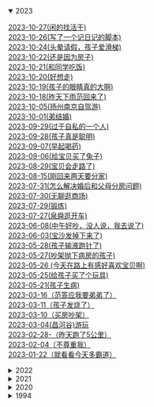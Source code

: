 
<details open><summary>2023</summary>
<p>

[2023-10-27(闲的找活干)](./note/2023/2023-10-27(闲的找活干))<br>
[2023-10-26(写了一个记日记的脚本)](./note/2023/2023-10-26(写了一个记日记的脚本).md)<br>
[2023-10-24(头晕请假，孩子爱滑梯)](./note/2023/2023-10-24(头晕请假，孩子爱滑梯).md)<br>
[2023-10-22(还是因为房子)](./note/2023/2023-10-22(还是因为房子).md)<br>
[2023-10-21(和同学吃饭)](./note/2023/2023-10-21(和同学吃饭).md)<br>
[2023-10-20(好想走)](./note/2023/2023-10-20(好想走).md)<br>
[2023-10-19(孩子的眼睛真的大啊)](./note/2023/2023-10-19(孩子的眼睛真的大啊).md)<br>
[2023-10-18(昨天下雨范回来了)](./note/2023/2023-10-18(昨天下雨范回来了).md)<br>
[2023-10-05(扬州南京自驾游)](./note/2023/2023-10-05(扬州南京自驾游).md)<br>
[2023-10-01(弟结婚)](./note/2023/2023-10-01(弟结婚).md)<br>
[2023-09-29(过于自私的一个人)](./note/2023/2023-09-29(过于自私的一个人).md)<br>
[2023-09-28(孩子真是聪明)](./note/2023/2023-09-28(孩子真是聪明).md)<br>
[2023-09-07(早起喝药)](./note/2023/2023-09-07(早起喝药).md)<br>
[2023-09-06(给宝贝买了兔子)](./note/2023/2023-09-06(给宝贝买了兔子).md)<br>
[2023-08-29(宝贝会走路了)](./note/2023/2023-08-29(宝贝会走路了).md)<br>
[2023-08-15(刚回来两天要分家)](./note/2023/2023-08-15(刚回来两天要分家).md)<br>
[2023-07-31(怎么解决婚后和父母分房问题)](./note/2023/2023-07-31(怎么解决婚后和父母分房问题).md)<br>
[2023-07-30(无聊逛商场)](./note/2023/2023-07-30(无聊逛商场).md)<br>
[2023-07-29(锻炼)](./note/2023/2023-07-29(锻炼).md)<br>
[2023-07-27(泉舜逛开车)](./note/2023/2023-07-27(泉舜逛开车).md)<br>
[2023-06-08(中午好吵，没人说，我去说了)](./note/2023/2023-06-08(中午好吵，没人说，我去说了).md)<br>
[2023-06-03(宝沙发掉下来了)](./note/2023/2023-06-03(宝沙发掉下来了).md)<br>
[2023-05-28(孩子输液跑针了)](./note/2023/2023-05-28(孩子输液跑针了).md)<br>
[2023-05-27(吵架抛下病房的孩子)](./note/2023/2023-05-27(吵架抛下病房的孩子).md)<br>
[2023-05-26 (今天在路上有感好喜欢宝贝啊)](./note/2023/2023-05-26 (今天在路上有感好喜欢宝贝啊).md)<br>
[2023-05-25(给孩子买了个玩具)](./note/2023/2023-05-25(给孩子买了个玩具).md)<br>
[2023-05-21(孩子生病)](./note/2023/2023-05-21(孩子生病).md)<br>
[2023-03-16（范答应我要弟弟了）](./note/2023/2023-03-16（范答应我要弟弟了）.md)<br>
[2023-03-11（孩子发烧了）](./note/2023/2023-03-11（孩子发烧了）.md)<br>
[2023-03-10（买房吵架）](./note/2023/2023-03-10（买房吵架）.md)<br>
[2023-03-04(昌河谷)游玩](./note/2023/2023-03-04(昌河谷)游玩.md)<br>
[2023-02-28-（昨天跑了5公里）](./note/2023/2023-02-28-（昨天跑了5公里）.md)<br>
[2023-02-04（不尊重我）](./note/2023/2023-02-04（不尊重我）.md)<br>
[2023-01-22（就看看今天多霸道）](./note/2023/2023-01-22（就看看今天多霸道）.md)<br>


</p>
</details>

<details ><summary>2022</summary>
<p>

[2022-12-01(命中注定)](./note/2022/2022-12-01(命中注定).md)<br>
[2022-11-30(新手机到了)](./note/2022/2022-11-30(新手机到了).md)<br>
[2022-11-21（都结束了，你还有心情-）](./note/2022/2022-11-21（都结束了，你还有心情-）.md)<br>
[2022-11-01(新月份的开始，幸福的开始)](./note/2022/2022-11-01(新月份的开始，幸福的开始).md)<br>
[2022-10-23(还是一样受不了)](./note/2022/2022-10-23(还是一样受不了).md)<br>
[2022-10-01(真是受不了了)](./note/2022/2022-10-01(真是受不了了).md)<br>
[2022-09-11(范同学结婚)](./note/2022/2022-09-11(范同学结婚).md)<br>
[2022-09-06(加班想走了)](./note/2022/2022-09-06(加班想走了).md)<br>
[2022-08-8(4号一直到今天都没说话，又提到不高兴的事)](./note/2022/2022-08-8(4号一直到今天都没说话，又提到不高兴的事).md)<br>
[2022-08-22(细数我俩之间的不愉快)](./note/2022/2022-08-22(细数我俩之间的不愉快).md)<br>
[2022-08-20_23(取快递，大吵一架，离婚)](./note/2022/2022-08-20_23(取快递，大吵一架，离婚).md)<br>
[2022-08-15(今天同事结婚)](./note/2022/2022-08-15(今天同事结婚).md)<br>
[2022-08-07(看剧 -幸福到万家)](./note/2022/2022-08-07(看剧 -幸福到万家).md)<br>
[2022-08-06(最近燃起了一股希望)](./note/2022/2022-08-06(最近燃起了一股希望).md)<br>
[2022-07-27(满月宴，吐槽对象家亲戚，cbn)](./note/2022/2022-07-27(满月宴，吐槽对象家亲戚，cbn).md)<br>
[2022-07-09（今天省考）](./note/2022/2022-07-09（今天省考）.md)<br>
[2022-06-30（宝儿出生了）](./note/2022/2022-06-30（宝儿出生了）.md)<br>
[2022-06-29（宝宝要出生了）](./note/2022/2022-06-29（宝宝要出生了）.md)<br>
[2022-06-24（用我的gopro拍夕阳）](./note/2022/2022-06-24（用我的gopro拍夕阳）.md)<br>
[2022-06-19](./note/2022/2022-06-19.md)<br>
[2022-06-18(绝不是我想生气的)](./note/2022/2022-06-18(绝不是我想生气的).md)<br>
[2022-06-16(昨天我28了)](./note/2022/2022-06-16(昨天我28了).md)<br>
[2022-06-04（今天逛）](./note/2022/2022-06-04（今天逛）.md)<br>
[2022-05-31(昨天又惹她生气，今天早点回家锻炼)](./note/2022/2022-05-31(昨天又惹她生气，今天早点回家锻炼).md)<br>
[2022-05-24(今天买衣服，又生气)](./note/2022/2022-05-24(今天买衣服，又生气).md)<br>
[2022-05-22(昨日生气，周日去宏进市场)](./note/2022/2022-05-22(昨日生气，周日去宏进市场).md)<br>
[2022-05-20(河滩逛，晚上气)](./note/2022/2022-05-20(河滩逛，晚上气).md)<br>
[2022-05-15(昨天吵架今天又是)](./note/2022/2022-05-15(昨天吵架今天又是).md)<br>
[2022-05-09(昨夜梦)](./note/2022/2022-05-09(昨夜梦).md)<br>
[2022-05-01(五一又吵架)](./note/2022/2022-05-01(五一又吵架).md)<br>
[2022-04-8(周五爷爷生日)](./note/2022/2022-04-8(周五爷爷生日).md)<br>
[2022-04-23(今天吃烧烤)](./note/2022/2022-04-23(今天吃烧烤).md)<br>
[2022-04-21（吵架第五天）](./note/2022/2022-04-21（吵架第五天）.md)<br>
[2022-04-16(大张买东西撞车)](./note/2022/2022-04-16(大张买东西撞车).md)<br>
[2022-04-10(休息，范提前过生日)](./note/2022/2022-04-10(休息，范提前过生日).md)<br>
[2022-04-07（河滩跑步）](./note/2022/2022-04-07（河滩跑步）.md)<br>
[2022-04-03-04-05（清明露营）](./note/2022/2022-04-03-04-05（清明露营）.md)<br>
[2022-04-01-02（接他回来，公司春游）](./note/2022/2022-04-01-02（接他回来，公司春游）.md)<br>
[2022-03-29_30（去哄他）](./note/2022/2022-03-29_30（去哄他）.md)<br>
[2022-03-28(今天理发)](./note/2022/2022-03-28(今天理发).md)<br>
[2022-03-24_26瞎折腾，要回家](./note/2022/2022-03-24_26瞎折腾，要回家.md)<br>
[2022-03-19-20(去植物园，把橙子滑板蹲坏了)](./note/2022/2022-03-19-20(去植物园，把橙子滑板蹲坏了).md)<br>
[2022-03-13-14(去贴膜，奶奶回来了)](./note/2022/2022-03-13-14(去贴膜，奶奶回来了).md)<br>
[2022-03-10（买到了xbox-s）](./note/2022/2022-03-10（买到了xbox-s）.md)<br>
[2022-03-05-06（照思维，买电视，看海豚）](./note/2022/2022-03-05-06（照思维，买电视，看海豚）.md)<br>
[2022-03-04（昨天半夜做梦被范叫醒了）](./note/2022/2022-03-04（昨天半夜做梦被范叫醒了）.md)<br>
[2022-02-26-27（今天周日去，买花）](./note/2022/2022-02-26-27（今天周日去，买花）.md)<br>
[2022-02-23-24(带范回家，没找到不高兴)](./note/2022/2022-02-23-24(带范回家，没找到不高兴).md)<br>
[2022-02-20（去少林寺）](./note/2022/2022-02-20（去少林寺）.md)<br>
[2022-02-18-19(范回家)](./note/2022/2022-02-18-19(范回家).md)<br>
[2022-02-17(今天下雪)](./note/2022/2022-02-17(今天下雪).md)<br>
[2022-02-15-16(泉舜nian，被贴单)](./note/2022/2022-02-15-16(泉舜nian，被贴单).md)<br>
[2022-02-14(果果生日，送范回家)](./note/2022/2022-02-14(果果生日，送范回家).md)<br>
[2022-02-12-13(有了个表，去宝龙)](./note/2022/2022-02-12-13(有了个表，去宝龙).md)<br>
[2022-02-11(开工利是)](./note/2022/2022-02-11(开工利是).md)<br>
[2022-02-09(放假最后一天)](./note/2022/2022-02-09(放假最后一天).md)<br>
[2022-02-06-07-08(初六在家看电影)](./note/2022/2022-02-06-07-08(初六在家看电影).md)<br>
[2022-02-04-05(去姑姑家，抓娃娃，-放风筝)](./note/2022/2022-02-04-05(去姑姑家，抓娃娃，-放风筝).md)<br>
[2022-02-03(初三，在家学习，出去吃饭)](./note/2022/2022-02-03(初三，在家学习，出去吃饭).md)<br>
[2022-02-02(初二串亲戚，看花灯)](./note/2022/2022-02-02(初二串亲戚，看花灯).md)<br>
[2022-01-31－02-01(大年除夕)](./note/2022/2022-01-31－02-01(大年除夕).md)<br>
[2022-01-29-30(两年前的今天表白)](./note/2022/2022-01-29-30(两年前的今天表白).md)<br>
[2022-01-27-28(试电能跑多远，去串亲戚)](./note/2022/2022-01-27-28(试电能跑多远，去串亲戚).md)<br>
[2022-01-25-26(猫请吃饭，提车，串亲戚)](./note/2022/2022-01-25-26(猫请吃饭，提车，串亲戚).md)<br>
[2022-01-22-23-24(今天放假-聚餐)](./note/2022/2022-01-22-23-24(今天放假-聚餐).md)<br>
[2022-01-19-20(mian-和)](./note/2022/2022-01-19-20(mian-和).md)<br>
[2022-01-15-16(去关林，去检查，去河滩)](./note/2022/2022-01-15-16(去关林，去检查，去河滩).md)<br>
[2022-01-14(村里核酸，范回家)](./note/2022/2022-01-14(村里核酸，范回家).md)<br>
[2022-01-12-13(最angry的一天)](./note/2022/2022-01-12-13(最angry的一天).md)<br>
[2022-01-09(给我哥的车保养)](./note/2022/2022-01-09(给我哥的车保养).md)<br>
[2022-01-05-06-07(大雁逛，面试，辞)](./note/2022/2022-01-05-06-07(大雁逛，面试，辞).md)<br>
[2022-01-04(回门，下雪，独自闲逛)](./note/2022/2022-01-04(回门，下雪，独自闲逛).md)<br>
[2022-01-03(去学校拿卷子改)](./note/2022/2022-01-03(去学校拿卷子改).md)<br>
[2022-01-02(摘草莓)](./note/2022/2022-01-02(摘草莓).md)<br>
[2022-01-01(结婚)](./note/2022/2022-01-01(结婚).md)<br>


</p>
</details>

<details ><summary>2021</summary>
<p>

[2021-12-27_28_30（看雪中悍刀行，去看电动车）](./note/2021/2021-12-27_28_30（看雪中悍刀行，去看电动车）.md)<br>
[2021-12-25（试妆同学聚会）](./note/2021/2021-12-25（试妆同学聚会）.md)<br>
[2021-12-24_25_26（试妆同学聚会）](./note/2021/2021-12-24_25_26（试妆同学聚会）.md)<br>
[2021-12-19_20（产检辅j培训）](./note/2021/2021-12-19_20（产检辅j培训）.md)<br>
[2021-12-14（司辅面试）](./note/2021/2021-12-14（司辅面试）.md)<br>
[2021-12-11(在家做了一套题，准备面试)](./note/2021/2021-12-11(在家做了一套题，准备面试).md)<br>
[2021-12-09-10（到处跑，通知同学）](./note/2021/2021-12-09-10（到处跑，通知同学）.md)<br>
[2021-12-08（翻出了老胶片）](./note/2021/2021-12-08（翻出了老胶片）.md)<br>
[2021-12-06（爱过别人，把最好的都给了别人）](./note/2021/2021-12-06（爱过别人，把最好的都给了别人）.md)<br>
[2021-12-04-05（出来溜达）](./note/2021/2021-12-04-05（出来溜达）.md)<br>
[2021-12-01-02（领证）](./note/2021/2021-12-01-02（领证）.md)<br>
[2021-11-28（yun检）](./note/2021/2021-11-28（yun检）.md)<br>
[2021-11-21（修完车找）](./note/2021/2021-11-21（修完车找）.md)<br>
[2021-11-19（体检拉家具修车）](./note/2021/2021-11-19（体检拉家具修车）.md)<br>
[2021-11-13_14（拍登记照）](./note/2021/2021-11-13_14（拍登记照）.md)<br>
[2021-11-12（做了一个神奇的梦）](./note/2021/2021-11-12（做了一个神奇的梦）.md)<br>
[2021-11-06-07（辅警面试挑婚纱）](./note/2021/2021-11-06-07（辅警面试挑婚纱）.md)<br>
[2021-11-04-05（连跑两天）](./note/2021/2021-11-04-05（连跑两天）.md)<br>
[2021-11-01（这个月努力跑步）](./note/2021/2021-11-01（这个月努力跑步）.md)<br>
[2021-10-31（楂红薯）](./note/2021/2021-10-31（楂红薯）.md)<br>
[2021-10-30（辅警体测）](./note/2021/2021-10-30（辅警体测）.md)<br>
[2021-10-28-29（出红薯，静心，锻炼，告别）](./note/2021/2021-10-28-29（出红薯，静心，锻炼，告别）.md)<br>
[2021-10-25--26（上班辞职过生日-交辅警资料）](./note/2021/2021-10-25--26（上班辞职过生日-交辅警资料）.md)<br>
[2021-10-23-24](./note/2021/2021-10-23-24.md)<br>
[2021-10-21-22(周四去见，周五闲聊)](./note/2021/2021-10-21-22(周四去见，周五闲聊).md)<br>
[2021-10-19（请假去事务科）---草稿](./note/2021/2021-10-19（请假去事务科）---草稿.md)<br>
[2021-10-16－17（去八中考试，去看车展）](./note/2021/2021-10-16－17（去八中考试，去看车展）.md)<br>
[2021-10-15（遇事不要慌，碰车）](./note/2021/2021-10-15（遇事不要慌，碰车）.md)<br>
[2021-10-14（看结婚日）](./note/2021/2021-10-14（看结婚日）.md)<br>
[2021-10-11-13（和父母去看家具13号上班）](./note/2021/2021-10-11-13（和父母去看家具13号上班）.md)<br>
[2021-10-10](./note/2021/2021-10-10.md)<br>
[2021-10-05-06](./note/2021/2021-10-05-06.md)<br>
[2021-10-04（泉舜买包）](./note/2021/2021-10-04（泉舜买包）.md)<br>
[2021-10-03（憋屈加疏导）](./note/2021/2021-10-03（憋屈加疏导）.md)<br>
[2021-10-01-02](./note/2021/2021-10-01-02.md)<br>
[2021-09-29（又去面试了）](./note/2021/2021-09-29（又去面试了）.md)<br>
[2021-09-26－27（今天去泉舜上班）](./note/2021/2021-09-26－27（今天去泉舜上班）.md)<br>
[2021-09-23（总感觉今天要写点什么）](./note/2021/2021-09-23（总感觉今天要写点什么）.md)<br>
[2021-09-21（中秋订婚）](./note/2021/2021-09-21（中秋订婚）.md)<br>
[2021-09-19（今天和姑父去看车）](./note/2021/2021-09-19（今天和姑父去看车）.md)<br>
[2021-09-13-14(周一去看车)](./note/2021/2021-09-13-14(周一去看车).md)<br>
[2021-09-12(昨晚做了一夜梦)](./note/2021/2021-09-12(昨晚做了一夜梦).md)<br>
[2021-09-11(就这8月15的月亮能圆)](./note/2021/2021-09-11(就这8月15的月亮能圆).md)<br>
[2021-09-08(从没把我的话放在心上)](./note/2021/2021-09-08(从没把我的话放在心上).md)<br>
[2021-09-04-05](./note/2021/2021-09-04-05.md)<br>
[2021-09-02(河滩逛一逛)](./note/2021/2021-09-02(河滩逛一逛).md)<br>
[2021-09-01(九月第一天)](./note/2021/2021-09-01(九月第一天).md)<br>
[2021-08-30（真的很委屈）](./note/2021/2021-08-30（真的很委屈）.md)<br>
[2021-08-26_28（出来溜达）](./note/2021/2021-08-26_28（出来溜达）.md)<br>
[2021-08-24-25（在家的日子太舒服）](./note/2021/2021-08-24-25（在家的日子太舒服）.md)<br>
[2021-08-23（出来玩）](./note/2021/2021-08-23（出来玩）.md)<br>
[2021-08-18（复查视力）](./note/2021/2021-08-18（复查视力）.md)<br>
[2021-08-17（夏天里最遗憾的事）](./note/2021/2021-08-17（夏天里最遗憾的事）.md)<br>
[2021-08-14（今天七夕）](./note/2021/2021-08-14（今天七夕）.md)<br>
[2021-08-11-13（逛河滩，治眼）](./note/2021/2021-08-11-13（逛河滩，治眼）.md)<br>
[2021-08-08－09（范出成绩了）](./note/2021/2021-08-08－09（范出成绩了）.md)<br>
[2021-08-07（出来聚餐）](./note/2021/2021-08-07（出来聚餐）.md)<br>
[2021-08-06（今天运动跑10公里）](./note/2021/2021-08-06（今天运动跑10公里）.md)<br>
[2021-08-05（今天去理发捉蝉）](./note/2021/2021-08-05（今天去理发捉蝉）.md)<br>
[2021-08-04（去博爱眼科看眼）](./note/2021/2021-08-04（去博爱眼科看眼）.md)<br>
[2021-08-03（大早上被喊去打疫苗）](./note/2021/2021-08-03（大早上被喊去打疫苗）.md)<br>
[2021-08-02（在家）](./note/2021/2021-08-02（在家）.md)<br>
[2021-08-01（在家第四天，验视力）](./note/2021/2021-08-01（在家第四天，验视力）.md)<br>
[2021-07-31（在家第三天）](./note/2021/2021-07-31（在家第三天）.md)<br>
[2021-07-30（在家第二天，出门开车）](./note/2021/2021-07-30（在家第二天，出门开车）.md)<br>
[2021-07-29（在家第一天）](./note/2021/2021-07-29（在家第一天）.md)<br>
[2021-07-28（到家了）](./note/2021/2021-07-28（到家了）.md)<br>
[2021-07-27（打包回家）](./note/2021/2021-07-27（打包回家）.md)<br>
[2021-07-26(最后一天上班)](./note/2021/2021-07-26(最后一天上班).md)<br>
[2021-07-25(周日计划去吃烤羊排)](./note/2021/2021-07-25(周日计划去吃烤羊排).md)<br>
[2021-07-24（今天周六买黄金）](./note/2021/2021-07-24（今天周六买黄金）.md)<br>
[2021-07-23(今天公司聚餐吃烤羊腿)](./note/2021/2021-07-23(今天公司聚餐吃烤羊腿).md)<br>
[2021-07-22(今天已经没任务)](./note/2021/2021-07-22(今天已经没任务).md)<br>
[2021-07-18(周末休息，去吃酸菜鱼)](./note/2021/2021-07-18(周末休息，去吃酸菜鱼).md)<br>
[2021-07-17(牙齿好了起来，下午团建吃饭)](./note/2021/2021-07-17(牙齿好了起来，下午团建吃饭).md)<br>
[2021-07-13（衣服翻了）](./note/2021/2021-07-13（衣服翻了）.md)<br>
[2021-07-13(牙疼范病)](./note/2021/2021-07-13(牙疼范病).md)<br>
[2021-07-12(范老弟来接我)](./note/2021/2021-07-12(范老弟来接我).md)<br>
[2021-07-11(牙疼脸肿)](./note/2021/2021-07-11(牙疼脸肿).md)<br>
[2021-07-06（吃瓜吃瓜）](./note/2021/2021-07-06（吃瓜吃瓜）.md)<br>
[2021-07-05(今天提了离职)](./note/2021/2021-07-05(今天提了离职).md)<br>
[2021-07-03(好久没联系的实习同事联系我了)](./note/2021/2021-07-03(好久没联系的实习同事联系我了).md)<br>
[2021-06-25(心)](./note/2021/2021-06-25(心).md)<br>
[2021-06-22（抢到了switch却不纠结买不买）](./note/2021/2021-06-22（抢到了switch却不纠结买不买）.md)<br>
[2021-06-21(中午回家下暴雨)](./note/2021/2021-06-21(中午回家下暴雨).md)<br>
[2021-06-20(休息的一天)](./note/2021/2021-06-20(休息的一天).md)<br>
[2021-06-17(蜈支洲岛)](./note/2021/2021-06-17(蜈支洲岛).md)<br>
[2021-06-16(选片置气)](./note/2021/2021-06-16(选片置气).md)<br>
[2021-06-15(今天拍婚纱照)](./note/2021/2021-06-15(今天拍婚纱照).md)<br>
[2021-06-14(三亚)](./note/2021/2021-06-14(三亚).md)<br>
[2021-06-13(端午去三亚)](./note/2021/2021-06-13(端午去三亚).md)<br>
[2021-06-11（端午等放假）](./note/2021/2021-06-11（端午等放假）.md)<br>
[2021-06-09](./note/2021/2021-06-09.md)<br>
[2021-06-08（美甲）](./note/2021/2021-06-08（美甲）.md)<br>
[2021-06-07（周一整理衣服）](./note/2021/2021-06-07（周一整理衣服）.md)<br>
[2021-06-06(周末理发)](./note/2021/2021-06-06(周末理发).md)<br>
[2021-06-05(周六放假，百合花开)](./note/2021/2021-06-05(周六放假，百合花开).md)<br>
[2021-06-03(耳机到了)](./note/2021/2021-06-03(耳机到了).md)<br>
[2021-06-02(约定三亚拍照)](./note/2021/2021-06-02(约定三亚拍照).md)<br>
[2021-06-01(错了)](./note/2021/2021-06-01(错了).md)<br>
[2021-05-30(发现前男，不开心)](./note/2021/2021-05-30(发现前男，不开心).md)<br>
[2021-05-27(接近一周没有记录)](./note/2021/2021-05-27(接近一周没有记录).md)<br>
[2021-05-22(周六取戒指)](./note/2021/2021-05-22(周六取戒指).md)<br>
[2021-05-20（520，-发了一个大红包）](./note/2021/2021-05-20（520，-发了一个大红包）.md)<br>
[2021-05-19（今天有在努力运动）](./note/2021/2021-05-19（今天有在努力运动）.md)<br>
[2021-05-17（今天范休息，买戒指）](./note/2021/2021-05-17（今天范休息，买戒指）.md)<br>
[2021-05-16（干点正事）](./note/2021/2021-05-16（干点正事）.md)<br>
[2021-05-14-15（教资面，生气三）](./note/2021/2021-05-14-15（教资面，生气三）.md)<br>
[2021-05-12(操场大变样)](./note/2021/2021-05-12(操场大变样).md)<br>
[2021-05-08（今天提前下班，跑步特别有劲）](./note/2021/2021-05-08（今天提前下班，跑步特别有劲）.md)<br>
[2021-05-07（今天有在努力运动）](./note/2021/2021-05-07（今天有在努力运动）.md)<br>
[2021-05-05（劳动炸东西）](./note/2021/2021-05-05（劳动炸东西）.md)<br>
[2021-05-04（哄好了）](./note/2021/2021-05-04（哄好了）.md)<br>
[2021-05-03(多梦的一夜)](./note/2021/2021-05-03(多梦的一夜).md)<br>
[2021-05-01－02(顺德之行)](./note/2021/2021-05-01－02(顺德之行).md)<br>
[2021-04-26-27（两天下班都跟晚）](./note/2021/2021-04-26-27（两天下班都跟晚）.md)<br>
[2021-04-23（爷爷生日）](./note/2021/2021-04-23（爷爷生日）.md)<br>
[2021-04-21，22(最近压力大，任务重)](./note/2021/2021-04-21，22(最近压力大，任务重).md)<br>
[2021-04-18（放假前踌躇满志）](./note/2021/2021-04-18（放假前踌躇满志）.md)<br>
[2021-04-17（下了暗黑破坏神2）](./note/2021/2021-04-17（下了暗黑破坏神2）.md)<br>
[2021-04-16（今天周五）](./note/2021/2021-04-16（今天周五）.md)<br>
[2021-04-14(放宽心态加油跑步)](./note/2021/2021-04-14(放宽心态加油跑步).md)<br>
[2021-04-11(今天在家玩游戏)](./note/2021/2021-04-11(今天在家玩游戏).md)<br>
[2021-04-05（清明的最后一天）](./note/2021/2021-04-05（清明的最后一天）.md)<br>
[2021-04-04(吃大渔，省考出成绩)](./note/2021/2021-04-04(吃大渔，省考出成绩).md)<br>
[2021-04-03(昨天做的梦太可怕了)](./note/2021/2021-04-03(昨天做的梦太可怕了).md)<br>
[2021-04-02(今天放假)](./note/2021/2021-04-02(今天放假).md)<br>
[2021-04-01（跑步记录）](./note/2021/2021-04-01（跑步记录）.md)<br>
[2021-03-29-31（今天有在好好锻炼）](./note/2021/2021-03-29-31（今天有在好好锻炼）.md)<br>
[2021-03-28(今天做了鸡爪煲)](./note/2021/2021-03-28(今天做了鸡爪煲).md)<br>
[2021-03-26](./note/2021/2021-03-26.md)<br>
[2021-03-22(量戒指)](./note/2021/2021-03-22(量戒指).md)<br>
[2021-03-17(理发)](./note/2021/2021-03-17(理发).md)<br>
[2021-03-15-16](./note/2021/2021-03-15-16.md)<br>
[2021-03-14(公务员考试)](./note/2021/2021-03-14(公务员考试).md)<br>
[2021-03-13(今天逛了婚博会)](./note/2021/2021-03-13(今天逛了婚博会).md)<br>
[2021-03-11(周四)](./note/2021/2021-03-11(周四).md)<br>
[2021-03-06(今天去见了一个朋友)](./note/2021/2021-03-06(今天去见了一个朋友).md)<br>
[2021-03-05(心情好难过)](./note/2021/2021-03-05(心情好难过).md)<br>
[2021-03-03（今天周三提前下班）](./note/2021/2021-03-03（今天周三提前下班）.md)<br>
[2021-03-02（坚持了两天跑步）](./note/2021/2021-03-02（坚持了两天跑步）.md)<br>
[2021-02-28（周末。。。。。。。。。）](./note/2021/2021-02-28（周末。。。。。。。。。）.md)<br>
[2021-02-27(周六)](./note/2021/2021-02-27(周六).md)<br>
[2021-02-25](./note/2021/2021-02-25.md)<br>
[2021-02-24(家里下雪了)](./note/2021/2021-02-24(家里下雪了).md)<br>
[2021-02-21(休息，我俩一年了，晚上真不高兴)](./note/2021/2021-02-21(休息，我俩一年了，晚上真不高兴).md)<br>
[2021-02-20(周六加班)](./note/2021/2021-02-20(周六加班).md)<br>
[2021-02-19（初八）](./note/2021/2021-02-19（初八）.md)<br>
[2021-02-18（初七上班有红包）](./note/2021/2021-02-18（初七上班有红包）.md)<br>
[2021-02-17（初六回深圳）](./note/2021/2021-02-17（初六回深圳）.md)<br>
[2021-02-16(初五)](./note/2021/2021-02-16(初五).md)<br>
[2021-02-15(初四去华山)](./note/2021/2021-02-15(初四去华山).md)<br>
[2021-02-14(今天初三)](./note/2021/2021-02-14(今天初三).md)<br>
[2021-02-13(大年初二钓鱼)](./note/2021/2021-02-13(大年初二钓鱼).md)<br>
[2021-02-12(大年初一)](./note/2021/2021-02-12(大年初一).md)<br>
[2021-02-11（放炮，去他家）](./note/2021/2021-02-11（放炮，去他家）.md)<br>
[2021-02-10（阿范来我家）](./note/2021/2021-02-10（阿范来我家）.md)<br>
[2021-02-09(在家的第一天)](./note/2021/2021-02-09(在家的第一天).md)<br>
[2021-02-08(回家回家)](./note/2021/2021-02-08(回家回家).md)<br>
[2021-02-07(回家前一天总有点感伤)](./note/2021/2021-02-07(回家前一天总有点感伤).md)<br>
[2021-02-06(颓废的一天)](./note/2021/2021-02-06(颓废的一天).md)<br>
[2021-02-04_05(滑板)](./note/2021/2021-02-04_05(滑板).md)<br>
[2021-02-03(吃鱼，玩滑板)](./note/2021/2021-02-03(吃鱼，玩滑板).md)<br>
[2021-02-01（考公，还书）](./note/2021/2021-02-01（考公，还书）.md)<br>
[2021-01-30 -31（聚餐野游）](./note/2021/2021-01-30 -31（聚餐野游）.md)<br>
[2021-01-29（下午茶加摔炮）](./note/2021/2021-01-29（下午茶加摔炮）.md)<br>
[2021-01-25（进入夏天）](./note/2021/2021-01-25（进入夏天）.md)<br>
[2021-01-23（繁忙周六）](./note/2021/2021-01-23（繁忙周六）.md)<br>
[2021-01-17（钢铁侠）](./note/2021/2021-01-17（钢铁侠）.md)<br>
[2021-01-16](./note/2021/2021-01-16.md)<br>
[2021-01-15（规律的生活）](./note/2021/2021-01-15（规律的生活）.md)<br>
[2021-01-13（不寻常的昨天）](./note/2021/2021-01-13（不寻常的昨天）.md)<br>
[2021-01-11（超级冷的一天）](./note/2021/2021-01-11（超级冷的一天）.md)<br>
[2021-01-08（周五）](./note/2021/2021-01-08（周五）.md)<br>
[2021-01-07（早起喝粥）](./note/2021/2021-01-07（早起喝粥）.md)<br>
[2021-01-02-01-03（玩了两天）](./note/2021/2021-01-02-01-03（玩了两天）.md)<br>
[2021-01-01（逛了一天）](./note/2021/2021-01-01（逛了一天）.md)<br>


</p>
</details>

<details ><summary>2020</summary>
<p>

[2020-12-30（划水）](./note/2020/2020-12-30（划水）.md)<br>
[2020-12-29（老是生气）](./note/2020/2020-12-29（老是生气）.md)<br>
[2020-12-23-25（回家吃饭）](./note/2020/2020-12-23-25（回家吃饭）.md)<br>
[2020-12-22（落枕第二天）](./note/2020/2020-12-22（落枕第二天）.md)<br>
[2020-12-21](./note/2020/2020-12-21.md)<br>
[2020-12-16（真的很不想上班）](./note/2020/2020-12-16（真的很不想上班）.md)<br>
[2020-12-14](./note/2020/2020-12-14.md)<br>
[2020-12-13（自找烦恼）](./note/2020/2020-12-13（自找烦恼）.md)<br>
[2020-12-12（意难平我）](./note/2020/2020-12-12（意难平我）.md)<br>
[2020-12-11](./note/2020/2020-12-11.md)<br>
[2020-12-06](./note/2020/2020-12-06.md)<br>
[2020-12-05（心情烦躁，早起锻炼）](./note/2020/2020-12-05（心情烦躁，早起锻炼）.md)<br>
[2020-12-01（2020的）](./note/2020/2020-12-01（2020的）.md)<br>
[2020-11-29（入冬的深圳）](./note/2020/2020-11-29（入冬的深圳）.md)<br>
[2020-11-28](./note/2020/2020-11-28.md)<br>
[2020-11-27（吃大餐）](./note/2020/2020-11-27（吃大餐）.md)<br>
[2020-11-23（早起的虫儿鸟被吃）](./note/2020/2020-11-23（早起的虫儿鸟被吃）.md)<br>
[2020-11-22（）](./note/2020/2020-11-22（）.md)<br>
[2020-11-17（感冒还没好）](./note/2020/2020-11-17（感冒还没好）.md)<br>
[2020-11-16](./note/2020/2020-11-16.md)<br>
[2020-11-15](./note/2020/2020-11-15.md)<br>
[2020-11-14（患得患失）](./note/2020/2020-11-14（患得患失）.md)<br>
[2020-11-12(脑袋发昏)](./note/2020/2020-11-12(脑袋发昏).md)<br>
[2020-11-11（难受）](./note/2020/2020-11-11（难受）.md)<br>
[2020-11-10](./note/2020/2020-11-10.md)<br>
[2020-11-09（基金涨势凶猛）](./note/2020/2020-11-09（基金涨势凶猛）.md)<br>
[2020-11-08---草稿](./note/2020/2020-11-08---草稿.md)<br>
[2020-11-07](./note/2020/2020-11-07.md)<br>
[2020-11-06](./note/2020/2020-11-06.md)<br>
[2020-11-06-1](./note/2020/2020-11-06-1.md)<br>
[2020-11-04（自信）](./note/2020/2020-11-04（自信）.md)<br>
[2020-11-03（阿范来接我）](./note/2020/2020-11-03（阿范来接我）.md)<br>
[2020-11-02（早起）](./note/2020/2020-11-02（早起）.md)<br>
[2020-11-01（跑步）](./note/2020/2020-11-01（跑步）.md)<br>
[2020-10-31（考烤靠）](./note/2020/2020-10-31（考烤靠）.md)<br>
[2020-10-30（摘抄）](./note/2020/2020-10-30（摘抄）.md)<br>
[2020-10-29（咸味）](./note/2020/2020-10-29（咸味）.md)<br>
[2020-10-28](./note/2020/2020-10-28.md)<br>
[2020-10-27(早安打工人)](./note/2020/2020-10-27(早安打工人).md)<br>
[2020-10-26(菠菜南瓜粥)](./note/2020/2020-10-26(菠菜南瓜粥).md)<br>
[2020-10-25](./note/2020/2020-10-25.md)<br>
[2020-10-24](./note/2020/2020-10-24.md)<br>
[2020-10-23（又是划水摸鱼的一天）](./note/2020/2020-10-23（又是划水摸鱼的一天）.md)<br>
[2020-10-22（充满爱意的早上）](./note/2020/2020-10-22（充满爱意的早上）.md)<br>
[2020-10-21（狗范暴躁的一天）](./note/2020/2020-10-21（狗范暴躁的一天）.md)<br>
[2020-10-20(我哥又来深圳了，阿范来接我)](./note/2020/2020-10-20(我哥又来深圳了，阿范来接我).md)<br>
[2020-10-19](./note/2020/2020-10-19.md)<br>
[2020-10-18（惬意周末）](./note/2020/2020-10-18（惬意周末）.md)<br>
[2020-10-17（忙碌逛街做饭的周末）](./note/2020/2020-10-17（忙碌逛街做饭的周末）.md)<br>
[2020-10-16(周五，休息)](./note/2020/2020-10-16(周五，休息).md)<br>
[2020-10-15](./note/2020/2020-10-15.md)<br>
[2020-10-14(以为今天是星期四)](./note/2020/2020-10-14(以为今天是星期四).md)<br>
[2020-10-13-微风细雨](./note/2020/2020-10-13-微风细雨.md)<br>
[2020-10-12(划水第二天)](./note/2020/2020-10-12(划水第二天).md)<br>
[2020-10-11（节后带饭）](./note/2020/2020-10-11（节后带饭）.md)<br>
[2020-10-10](./note/2020/2020-10-10.md)<br>


</p>
</details>

<details ><summary>1994</summary>
<p>

[狗](./note/1994/狗.md)<br>
[房东们](./note/1994/房东们.md)<br>
[小计](./note/1994/小计.md)<br>
[6年前写的](./note/1994/6年前写的.md)<br>


</p>
</details>
